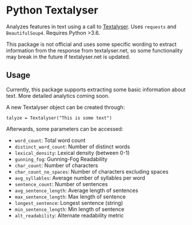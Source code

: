 Python Textalyser
=================

Analyzes features in text using a call to [Textalyser](http://textalyser.net/). Uses `requests` and `BeautifulSoup4`. Requires Python >3.6.

This package is not official and uses some specific wording to extract information from the response from textalyser.net, so some functionality may break in the future if textalyser.net is updated.

Usage
-----

Currently, this package supports extracting some basic information about text. More detailed analytics coming soon.

A new Textalyser object can be created through:

`talyze = Textalyser("This is some text")`

Afterwards, some parameters can be accessed:

 - `word_count`: Total word count
 - `distinct_word_count`: Number of distinct words
 - `lexical_density`: Lexical density (between 0-1)
 - `gunning_fog`: Gunning-Fog Readability
 - `char_count`: Number of characters
 - `char_count_no_spaces`: Number of characters excluding spaces
 - `avg_syllables`: Average number of syllables per word
 - `sentence_count`: Number of sentences
 - `avg_sentence_length`: Average length of sentences
 - `max_sentence_length`: Max length of sentence
 - `longest_sentence`: Longest sentence (string)
 - `min_sentence_length`: Min length of sentence
 - `alt_readability`: Alternate readability metric
